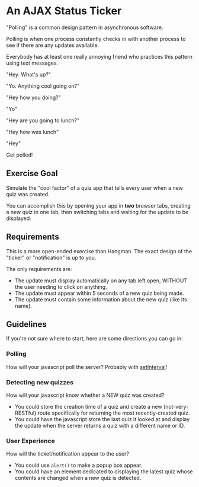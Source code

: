 # An AJAX Status Ticker

"Polling" is a common design pattern in asynchronous software.

Polling is when one process constantly checks in with another process
to see if there are any updates available.

Everybody has at least one really annoying friend who practices this
pattern using text messages.

"Hey. What's up?"

"Yo. Anything cool going on?"

"Hey how you doing?"

"Yo"

"Hey are you going to lunch?"

"Hey how was lunch"

"Hey"

Get polled!

## Exercise Goal

Simulate the "cool factor" of a quiz app that tells every user
when a new quiz was created.

You can accomplish this by opening your app in **two** browser tabs,
creating a new quiz in one tab, then switching tabs and waiting for
the update to be displayed.

## Requirements

This is a more open-ended exercise than Hangman. The exact design of
the "ticker" or "notification" is up to you.

The only requirements are:

- The update must display automatically on any tab left open, WITHOUT
  the user needing to click on anything.
- The update must appear within 5 seconds of a new quiz being made.
- The update must contain some information about the new quiz (like its name).

## Guidelines

If you're not sure where to start, here are some directions you can go in:

### Polling

How will your javascript poll the server? Probably with [setInterval](https://developer.mozilla.org/en-US/docs/Web/API/Window.setInterval)!

### Detecting new quizzes

How will your javascript know whether a NEW quiz was created?

- You could store the creation time of a quiz and create a new (not-very-RESTful)
  route specifically for returning the most recently-created quiz.
- You could have the javascript store the last quiz it looked at and display
  the update when the server returns a quiz with a different name or ID.

### User Experience

How will the ticket/notification appear to the user?

- You could use `alert()` to make a popup box appear.
- You could have an element dedicated to displaying the latest quiz whose
  contents are changed when a new quiz is detected.
